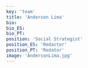 ```yaml
---
key: 'team'
title: 'Anderson Lima'
bio:
bio_ES:
bio_PT:
position: 'Social Strategist'
position_ES: 'Redactor'
position_PT: 'Redator'
image: 'AndersonLima.jpg'
---
```

